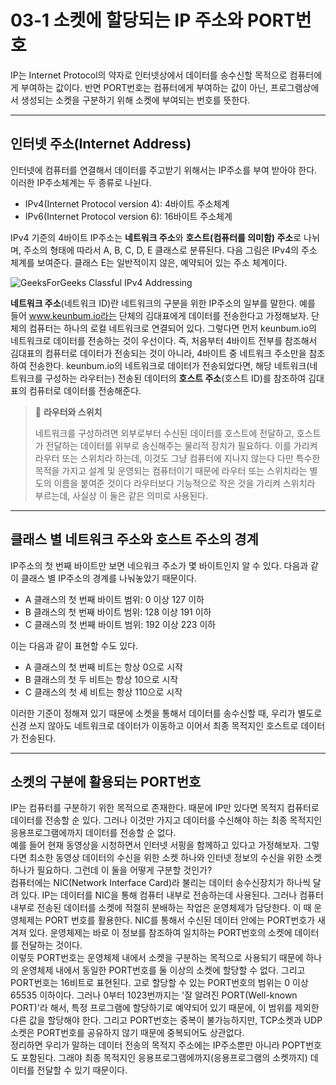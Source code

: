 # 03-1 소켓에 할당되는 IP 주소와 PORT번호

IP는 Internet Protocol의 약자로 인터넷상에서 데이터를 송수신할 목적으로 컴퓨터에게 부여하는 값이다. 
반면 PORT번호는 컴퓨터에게 부여하는 값이 아닌, 프로그램상에서 생성되는 소켓을 구분하기 위해 소켓에 부여되는 번호를 뜻한다.

---

## 인터넷 주소(Internet Address)

인터넷에 컴퓨터를 연결해서 데이터를 주고받기 위해서는 IP주소를 부여 받아야 한다. 
이러한 IP주소체계는 두 종류로 나뉜다.

* IPv4(Internet Protocol version 4):     4바이트 주소체계
* IPv6(Internet Protocol version 6):     16바이트 주소체계

IPv4 기준의 4바이트 IP주소는 **네트워크 주소**와 **호스트(컴퓨터를 의미함) 주소**로 나뉘며, 주소의 형태에 따라서
A, B, C, D, E 클래스로 분류된다. 다음 그림은 IPv4의 주소 체계를 보여준다. 클래스 E는 일반적이지 않은, 예약되어 있는 주소 체계이다.

![GeeksForGeeks Classful IPv4 Addressing](https://media.geeksforgeeks.org/wp-content/cdn-uploads/IP_addressing_3.jpg)

**네트워크 주소**(네트워크 ID)란 네트워크의 구분을 위한 IP주소의 일부를 말한다. 예를 들어 www.keunbum.io라는 단체의 김대표에게 데이터를 전송한다고 가정해보자. 단체의 컴퓨터는 하나의 로컬 네트워크로 연결되어 있다. 그렇다면 먼저 keunbum.io의 네트워크로 데이터를 전송하는 것이 우선이다. 즉, 처음부터 4바이트 전부를 참조해서 김대표의 컴퓨터로 데이터가 전송되는 것이 아니라, 4바이트 중 네트워크 주소만을 참조하여 전송한다. keunbum.io의 네트워크로 데이터가 전송되었다면, 해당 네트워크(네트워크를 구성하는 라우터는) 전송된 데이터의 **호스트 주소**(호스트 ID)를 참조하여 김대표의 컴퓨터로 데이터를 전송해준다.


>🔖 **라우터와 스위치**
>
>네트워크를 구성하려면 외부로부터 수신된 데이터를 호스트에 전달하고, 호스트가 전달하는 데이터를 위부로 송신해주는 물리적 장치가 필요하다. 이를 가리켜 라우터 또는 스위치라 하는데, 이것도 그냥 컴퓨터에 지나지 않는다 다만 특수한 목적을 가지고 설계 및 운영되는 컴퓨터이기 때문에 라우터 또는 스위치라는 별도의 이름을 붙여준 것이다 라우터보다 기능적으로 작은 것을 가리켜 스위치라 부르는데, 사실상 이 둘은 같은 의미로 사용된다.


---

## 클래스 별 네트워크 주소와 호스트 주소의 경계

IP주소의 첫 번째 바이트만 보면 네으워크 주소가 몇 바이트인지 알 수 있다. 다음과 같이 클래스 별 IP주소의 경계를 나눠놓았기 때문이다.
- A 클래스의 첫 번째 바이트 범위:       0 이상 127 이하
- B 클래스의 첫 번째 바이트 범위:       128 이상 191 이하
- C 클래스의 첫 번째 바이트 범위:       192 이상 223 이하

이는 다음과 같이 표현할 수도 있다.
- A 클래스의 첫 번째 비트는 항상 0으로 시작
- B 클래스의 첫 두 비트는 항상 10으로 시작
- C 클래스의 첫 세 비트는 항상 110으로 시작

이러한 기준이 정해져 있기 때문에 소켓을 통해서 데이터를 송수신할 때, 우리가 별도로 신경 쓰지 않아도 
네트워크로 데이터가 이동하고 이어서 최종 목적지인 호스트로 데이터가 전송된다.


---

## 소켓의 구분에 활용되는 PORT번호

IP는 컴퓨터를 구분하기 위한 목적으로 존재한다. 때문에 IP만 있다면 목적지 컴퓨터로 데이터를 전송할 순 있다. 그러나 이것만 가지고 데이터를 수신해야 하는 최종 목적지인 응용프로그램에까지 데이터를 전송할 순 없다.  
예를 들어 현재 동영상을 시청하면서 인터넷 서핑을 함께하고 있다고 가정해보자. 그렇다면 최소한 동영상 데이터의 수신을 위한 소켓 하나와 인터넷 정보의 수신을 위한 소켓 하나가 필요하다. 그런데 이 둘을 어떻게 구분할 것인가?  
컴퓨터에는 NIC(Network Interface Card)라 불리는 데이터 송수신장치가 하나씩 달려 있다. IP는 데이터를 NIC을 통해 컴퓨터 내부로 전송하는데 사용된다. 그러나 컴퓨터 내부로 전송된 데이터를 소켓에 적절히 분배하는 작업은 운영체제가 담당한다. 이 때 운영체제는 PORT 번호를 활용한다. NIC를 통해서 수신된 데이터 안에는 PORT번호가 새겨져 있다. 운영체제는 바로 이 정보를 참조하여 일치하는 PORT번호의 소켓에 데이터를 전달하는 것이다.  
이렇듯 PORT번호는 운영체제 내에서 소켓을 구분하는 목적으로 사용되기 때문에 하나의 운영체제 내에서 동일한 PORT번호를 둘 이상의 소켓에 할당할 수 없다. 그리고 PORT번호는 16비트로 표현된다. 고로 할당할 수 있는 PORT번호의 범위는 0 이상 65535 이하이다. 그러나 0부터 1023번까지는 '잘 알려진 PORT(Well-known PORT)'라 해서, 특정 프로그램에 할당하기로 예약되어 있기 때문에, 이 범위를 제외한 다른 값을 할당해야 한다. 그리고 PORT번호는 중복이 불가능하지만, TCP소켓과 UDP소켓은 PORT번호를 공유하지 않기 때문에 중복되어도 상관없다.  
정리하면 우리가 말하는 데이터 전송의 목적지 주소에는 IP주소뿐만 아니라 POPT번호도 포함된다. 그래야 최종 목적지인 응용프로그램에까지(응용프로그램의 소켓까지) 데이터를 전달할 수 있기 때문이다.